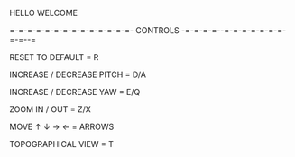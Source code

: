 HELLO WELCOME

=-=-=-=-=-=-=-=-=-=-=-=-=-=- CONTROLS -=-=-=-=--=-=-=-=-=-=-=-=-=--=

RESET TO DEFAULT = R

INCREASE / DECREASE PITCH = D/A

INCREASE / DECREASE YAW = E/Q

ZOOM IN / OUT = Z/X

MOVE ↑ ↓ → ← = ARROWS

TOPOGRAPHICAL VIEW = T
